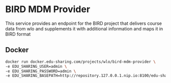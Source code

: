 
# BIRD MDM Provider

This service provides an endpoint for the BIRD project that delivers course 
data from wlo and supplements it with additional information and maps it in BIRD format

## Docker
``` bash
docker run docker.edu-sharing.com/projects/wlo/bird-mdm-provider \
-e EDU_SHARING_USER=admin \
-e EDU_SHARING_PASSWORD=admin \
-e EDU_SHARING_BASEPATH=http://repository.127.0.0.1.nip.io:8100/edu-sharing/rest
```